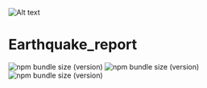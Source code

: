 ![Alt text](map.png "Optional title")
# Earthquake_report

![npm bundle size (version)](https://img.shields.io/badge/version-0.0.1-darkred)  ![npm bundle size (version)](https://img.shields.io/badge/language-python3-white)  ![npm bundle size (version)](https://img.shields.io/badge/framework-dash-darkred) 
